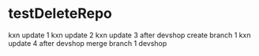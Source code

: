 # testDeleteRepo
kxn update 1
kxn update 2
kxn update 3 after devshop create branch 1
kxn update 4 after devshop merge branch 1 devshop
